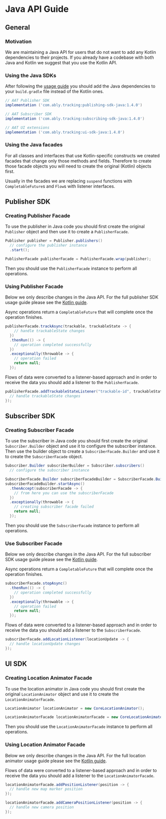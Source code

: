 # Java API Guide

## General

### Motivation

We are maintaining a Java API for users that do not want to add any Kotlin dependencies to their projects.
If you already have a codebase with both Java and Kotlin we suggest that you use the Kotlin API.

### Using the Java SDKs

After following the [usage guide](README.md#Usage) you should add the Java dependencies to your `build.gradle` file instead of the Kotlin ones.

```groovy
// AAT Publisher SDK
implementation ('com.ably.tracking:publishing-sdk-java:1.4.0')

// AAT Subscriber SDK
implementation ('com.ably.tracking:subscribing-sdk-java:1.4.0')

// AAT UI extensions
implementation ('com.ably.tracking:ui-sdk-java:1.4.0')
```

### Using the Java facades

For all classes and interfaces that use Kotlin-specific constructs we created facades that change only those methods and fields.
Therefore to create those facade objects you will need to create the original (Kotlin) objects first.

Usually in the facades we are replacing `suspend` functions with `CompletableFuture`s and `Flow`s with listener interfaces.

## Publisher SDK

### Creating Publisher Facade

To use the publisher in Java code you should first create the original `Publisher` object and then use it to create a `PublisherFacade`.

```java
Publisher publisher = Publisher.publishers()
  // configure the publisher instance
  .start();

PublisherFacade publisherFacade = PublisherFacade.wrap(publisher);
```

Then you should use the `PublisherFacade` instance to perform all operations.

### Using Publisher Facade

Below we only describe changes in the Java API.
For the full publisher SDK usage guide please see the [Kotlin guide](README.md#publishing-sdk).

Async operations return a `CompletableFuture` that will complete once the operation finishes.

```java
publisherFacade.trackAsync(trackable, trackableState -> {
    // handle trackableState changes
  })
  .thenRun(() -> {
    // operation completed successfully
  })
  .exceptionally(throwable -> {
    // operation failed
    return null;
  });
```

Flows of data were converted to a listener-based approach and in order to receive the data you should add a listener to the `PublisherFacade`.

```java
publisherFacade.addTrackableStateListener("trackable-id", trackableState -> {
  // handle trackableState changes
});
```

## Subscriber SDK

### Creating Subscriber Facade

To use the subscriber in Java code you should first create the original `Subscriber.Builder` object and use it to configure the subscriber instance.
Then use the builder object to create a `SubscriberFacade.Builder` and use it to create the `SubscriberFacade` object.

```java
Subscriber.Builder subscriberBuilder = Subscriber.subscribers()
  // configure the subscriber instance

SubscriberFacade.Builder subscriberFacadeBuilder = SubscriberFacade.Builder.wrap(subscriberBuilder);
subscriberFacadeBuilder.startAsync()
  .thenAccept(subscriberFacade -> {
    // from here you can use the subscriberFacade
  })
  .exceptionally(throwable -> {
    // creating subscriber facade failed
    return null;
  });
```

Then you should use the `SubscriberFacade` instance to perform all operations.

### Use Subscriber Facade

Below we only describe changes in the Java API.
For the full subscriber SDK usage guide please see the [Kotlin guide](README.md#subscribing-sdk).

Async operations return a `CompletableFuture` that will complete once the operation finishes.

```java
subscriberFacade.stopAsync()
  .thenRun(() -> {
    // operation completed successfully
  })
  .exceptionally(throwable -> {
    // operation failed
    return null;
  });
```

Flows of data were converted to a listener-based approach and in order to receive the data you should add a listener to the `SubscriberFacade`.

```java
subscriberFacade.addLocationListener(locationUpdate -> {
  // handle locationUpdate changes
});
```

## UI SDK

### Creating Location Animator Facade

To use the location animator in Java code you should first create the original `LocationAnimator` object and use it to create the `LocationAnimatorFacade`.

```java
LocationAnimator locationAnimator = new CoreLocationAnimator();

LocationAnimatorFacade locationAnimatorFacade = new CoreLocationAnimatorFacade(locationAnimator);
```

Then you should use the `LocationAnimatorFacade` instance to perform all operations.

### Using Location Animator Facade

Below we only describe changes in the Java API.
For the full location animator usage guide please see the [Kotlin guide](README.md#location-animator).

Flows of data were converted to a listener-based approach and in order to receive the data you should add a listener to the `LocationAnimatorFacade`.

```java
locationAnimatorFacade.addPositionListener(position -> {
  // handle new map marker position
});

locationAnimatorFacade.addCameraPositionListener(position -> {
  // handle new camera position
});
```
